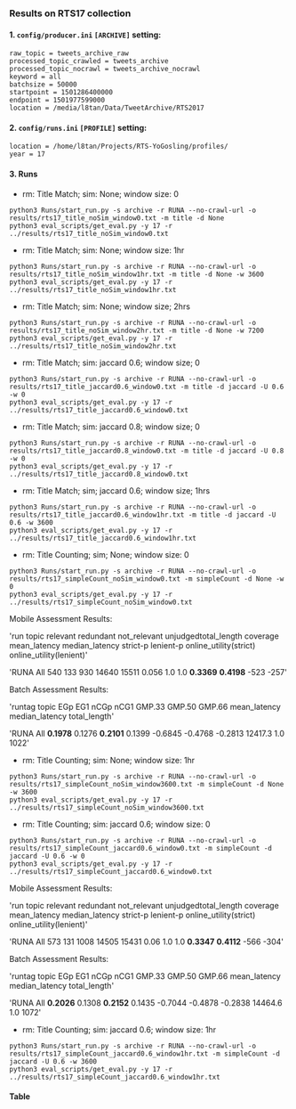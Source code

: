 ### Results on RTS17 collection

#### 1. ```config/producer.ini``` ```[ARCHIVE]``` setting:
```commandline
raw_topic = tweets_archive_raw
processed_topic_crawled = tweets_archive
processed_topic_nocrawl = tweets_archive_nocrawl
keyword = all
batchsize = 50000
startpoint = 1501286400000
endpoint = 1501977599000
location = /media/l8tan/Data/TweetArchive/RTS2017
```

#### 2. ```config/runs.ini``` ```[PROFILE]``` setting:
```
location = /home/l8tan/Projects/RTS-YoGosling/profiles/
year = 17
```
#### 3. Runs

* rm: Title Match; sim: None; window size: 0
```commandline
python3 Runs/start_run.py -s archive -r RUNA --no-crawl-url -o results/rts17_title_noSim_window0.txt -m title -d None
python3 eval_scripts/get_eval.py -y 17 -r ../results/rts17_title_noSim_window0.txt
```
* rm: Title Match; sim: None; window size: 1hr

```commandline
python3 Runs/start_run.py -s archive -r RUNA --no-crawl-url -o results/rts17_title_noSim_window1hr.txt -m title -d None -w 3600
python3 eval_scripts/get_eval.py -y 17 -r ../results/rts17_title_noSim_window1hr.txt
```

* rm: Title Match; sim: None; window size; 2hrs

```commandline
python3 Runs/start_run.py -s archive -r RUNA --no-crawl-url -o results/rts17_title_noSim_window2hr.txt -m title -d None -w 7200
python3 eval_scripts/get_eval.py -y 17 -r ../results/rts17_title_noSim_window2hr.txt
```

* rm: Title Match; sim: jaccard 0.6; window size; 0

```commandline
python3 Runs/start_run.py -s archive -r RUNA --no-crawl-url -o results/rts17_title_jaccard0.6_window0.txt -m title -d jaccard -U 0.6 -w 0
python3 eval_scripts/get_eval.py -y 17 -r ../results/rts17_title_jaccard0.6_window0.txt
```

* rm: Title Match; sim: jaccard 0.8; window size; 0
```commandline
python3 Runs/start_run.py -s archive -r RUNA --no-crawl-url -o results/rts17_title_jaccard0.8_window0.txt -m title -d jaccard -U 0.8 -w 0
python3 eval_scripts/get_eval.py -y 17 -r ../results/rts17_title_jaccard0.8_window0.txt
```

* rm: Title Match; sim; jaccard 0.6; window size; 1hrs
```commandline
python3 Runs/start_run.py -s archive -r RUNA --no-crawl-url -o results/rts17_title_jaccard0.6_window1hr.txt -m title -d jaccard -U 0.6 -w 3600
python3 eval_scripts/get_eval.py -y 17 -r ../results/rts17_title_jaccard0.6_window1hr.txt
```
* rm: Title Counting; sim; None; window size: 0
```commandline
python3 Runs/start_run.py -s archive -r RUNA --no-crawl-url -o results/rts17_simpleCount_noSim_window0.txt -m simpleCount -d None -w 0
python3 eval_scripts/get_eval.py -y 17 -r ../results/rts17_simpleCount_noSim_window0.txt
```
Mobile Assessment Results: 

'run                                     	topic	relevant	redundant	not_relevant	unjudgedtotal_length	coverage	mean_latency	median_latency	strict-p	lenient-p	online_utility(strict)	online_utility(lenient)'

'RUNA	All	540	133	930	14640	15511	0.056	1.0	1.0	**0.3369**	**0.4198**	-523	-257'

Batch Assessment Results:

'runtag	topic	EGp   	EG1   	nCGp  	nCG1  	GMP.33    	GMP.50    	GMP.66    	mean_latency   	median_latency 	total_length'

'RUNA	All  	**0.1978**	0.1276	**0.2101**	0.1399	-0.6845   	-0.4768   	-0.2813   	12417.3        1.0            	1022'


* rm: Title Counting; sim: None; window size: 1hr
```commandline
python3 Runs/start_run.py -s archive -r RUNA --no-crawl-url -o results/rts17_simpleCount_noSim_window3600.txt -m simpleCount -d None -w 3600
python3 eval_scripts/get_eval.py -y 17 -r ../results/rts17_simpleCount_noSim_window3600.txt
```
* rm: Title Counting; sim: jaccard 0.6; window size: 0
```commandline
python3 Runs/start_run.py -s archive -r RUNA --no-crawl-url -o results/rts17_simpleCount_jaccard0.6_window0.txt -m simpleCount -d jaccard -U 0.6 -w 0
python3 eval_scripts/get_eval.py -y 17 -r ../results/rts17_simpleCount_jaccard0.6_window0.txt
```

Mobile Assessment Results: 

'run                                     	topic	relevant	redundant	not_relevant	unjudgedtotal_length	coverage	mean_latency	median_latency	strict-p	lenient-p	online_utility(strict)	online_utility(lenient)'

'RUNA	All	573	131	1008	14505	15431	0.06	1.0	1.0	**0.3347**	**0.4112**	-566	-304'

Batch Assessment Results:

'runtag	topic	EGp   	EG1   	nCGp  	nCG1  	GMP.33    	GMP.50    	GMP.66    	mean_latency   	median_latency 	total_length'

'RUNA	All  	**0.2026**	0.1308	**0.2152**	0.1435	-0.7044   	-0.4878   	-0.2838   	14464.6        1.0            	1072'


* rm: Title Counting; sim: jaccard 0.6; window size: 1hr
```commandline
python3 Runs/start_run.py -s archive -r RUNA --no-crawl-url -o results/rts17_simpleCount_jaccard0.6_window1hr.txt -m simpleCount -d jaccard -U 0.6 -w 3600
python3 eval_scripts/get_eval.py -y 17 -r ../results/rts17_simpleCount_jaccard0.6_window1hr.txt
```

#### Table
